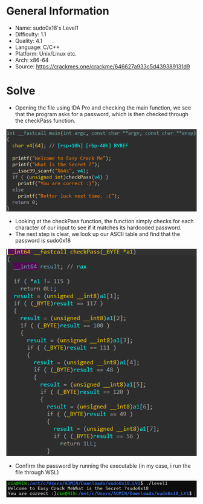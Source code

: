 # General Information
- Name: sudo0x18's Level1
- Difficulty: 1.1
- Quality: 4.1
- Language: C/C++
- Platform: Unix/Linux etc.
- Arch: x86-64
- Source: https://crackmes.one/crackme/646627a933c5d439389131d9
# Solve
- Opening the file using IDA Pro and checking the main function, we see that the program asks for a password, which is then checked through the checkPass function.

<img 
    style="text-align: center"
    src="./Pictures/main.png"
    alt="main function">
</img>

- Looking at the checkPass function, the function simply checks for each character of our input to see if it matches its hardcoded password.
- The next step is clear, we look up our ASCII table and find that the password is sudo0x18

<img 
    style="text-align: center"
    src="./Pictures/checkPass.png"
    alt="checkPass function">
</img>

- Confirm the password by running the executable (in my case, i run the file through WSL)

<img 
    style="text-align: center"
    src="./Pictures/confirm.png"
    alt="confirm answer">
</img>